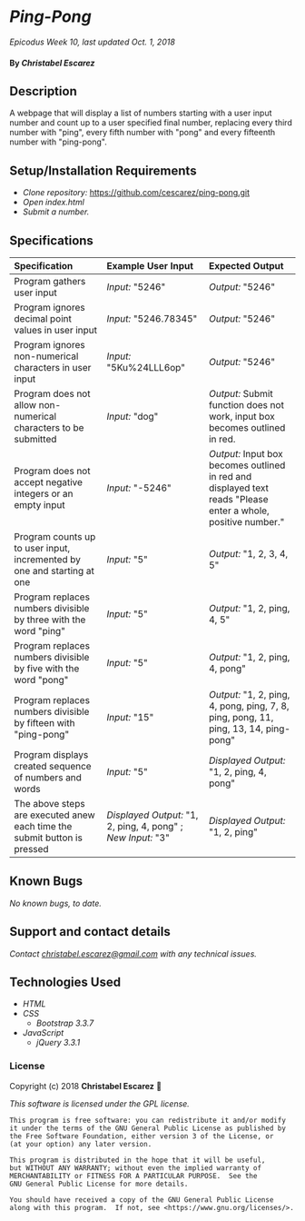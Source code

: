 # _Ping-Pong_

_Epicodus Week 10, last updated Oct. 1, 2018_

#### By _**Christabel Escarez**_

## Description

A webpage that will display a list of numbers starting with a user input number and count up to a user specified final number, replacing every third number with "ping", every fifth number with "pong" and every fifteenth number with "ping-pong".

## Setup/Installation Requirements

* _Clone repository:_ https://github.com/cescarez/ping-pong.git
* _Open index.html_
* _Submit a number._

## Specifications
| Specification | Example User Input | Expected Output |
| :-------------| :----------------- | :-------------- |
| Program gathers user input | _Input:_ "5246" | _Output:_ "5246" |
| Program ignores decimal point values in user input | _Input:_ "5246.78345" | _Output:_ "5246" |
| Program ignores non-numerical characters in user input| _Input:_ "5Ku%24LLL6op" | _Output:_ "5246" |
| Program does not allow non-numerical characters to be submitted | _Input:_ "dog" | _Output:_ Submit function does not work, input box becomes outlined in red. |
| Program does not accept negative integers or an empty input | _Input:_ "-5246" | _Output:_ Input box becomes outlined in red and displayed text reads "Please enter a whole, positive number." |
| Program counts up to user input, incremented by one and starting at one | _Input:_ "5" | _Output:_ "1, 2, 3, 4, 5" |
| Program replaces numbers divisible by three with the word "ping" | _Input:_ "5" | _Output:_ "1, 2, ping, 4, 5"|
| Program replaces numbers divisible by five with the word "pong" | _Input:_ "5" | _Output:_ "1, 2, ping, 4, pong"|
| Program replaces numbers divisible by fifteen with "ping-pong" | _Input:_ "15" | _Output:_ "1, 2, ping, 4, pong, ping, 7, 8, ping, pong, 11, ping, 13, 14, ping-pong"|
| Program displays created sequence of numbers and words | _Input:_ "5" | _Displayed Output:_ "1, 2, ping, 4, pong"|
| The above steps are executed anew each time the submit button is pressed | _Displayed Output:_ "1, 2, ping, 4, pong" ; _New Input:_ "3" |  _Displayed Output:_ "1, 2, ping"|


## Known Bugs

_No known bugs, to date._

## Support and contact details

_Contact christabel.escarez@gmail.com with any technical issues._

## Technologies Used

* _HTML_
* _CSS_
  * _Bootstrap 3.3.7_
* _JavaScript_
  * _jQuery 3.3.1_

### License

Copyright (c) 2018 **Christabel Escarez** :dog:

*This software is licensed under the GPL license.*

    This program is free software: you can redistribute it and/or modify
    it under the terms of the GNU General Public License as published by
    the Free Software Foundation, either version 3 of the License, or
    (at your option) any later version.

    This program is distributed in the hope that it will be useful,
    but WITHOUT ANY WARRANTY; without even the implied warranty of
    MERCHANTABILITY or FITNESS FOR A PARTICULAR PURPOSE.  See the
    GNU General Public License for more details.

    You should have received a copy of the GNU General Public License
    along with this program.  If not, see <https://www.gnu.org/licenses/>.
